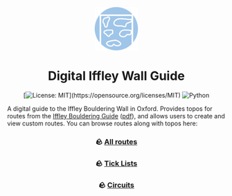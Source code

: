 <div align="center">

<img src="https://github.com/iacobo/iffley-wall-app/blob/main/.assets/img/icon.svg?raw=true" width="100">

# Digital Iffley Wall Guide

[![License: MIT](https://img.shields.io/badge/License-MIT-yellow.svg?)](https://opensource.org/licenses/MIT) ![Python](https://img.shields.io/badge/python-3670A0?logo=python&logoColor=ffdd54)

</div>

A digital guide to the Iffley Bouldering Wall in Oxford. Provides topos for routes from the [Iffley Bouldering Guide](https://www.oxfordalpineclub.uk/shop.php#!/Iffley-10-The-Iffley-Bouldering-Guide/p/59136024/category=10367386) ([pdf](.assets/Iffley%20Bouldering%20Guidebook.pdf?raw=true)), and allows users to create and view custom routes. You can browse routes along with topos here:

<div align="center">

### 🪨 [All routes](topos.md)

### 🪨 [Tick Lists](ticklists.md)

### 🪨 [Circuits](circuits.md)

</div>
